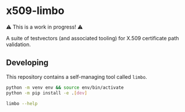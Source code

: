 # x509-limbo

⚠️ This is a work in progress! ⚠️

A suite of testvectors (and associated tooling) for X.509 certificate path
validation.

## Developing

This repository contains a self-managing tool called `limbo`.

```bash
python -m venv env && source env/bin/activate
python -m pip install -e .[dev]

limbo --help
```
